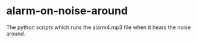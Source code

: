 # alarm-on-noise-around
The python scripts which runs the alarm4.mp3 file when it hears the noise around.
